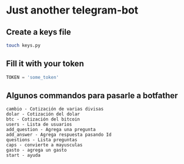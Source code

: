 # Just another telegram-bot

## Create a keys file

```bash
touch keys.py
```
## Fill it with your token

```python
TOKEN = 'some_token'
```

## Algunos commandos para pasarle a botfather
```
cambio - Cotización de varias divisas
dolar - Cotización del dolar
btc - Cotización del bitcoin
users - Lista de usuarios
add_question - Agrega una pregunta
add_answer - Agrega respuesta pasando Id
questions - Lista preguntas
caps - convierte a mayusculas 
gasto - agrega un gasto
start - ayuda
```